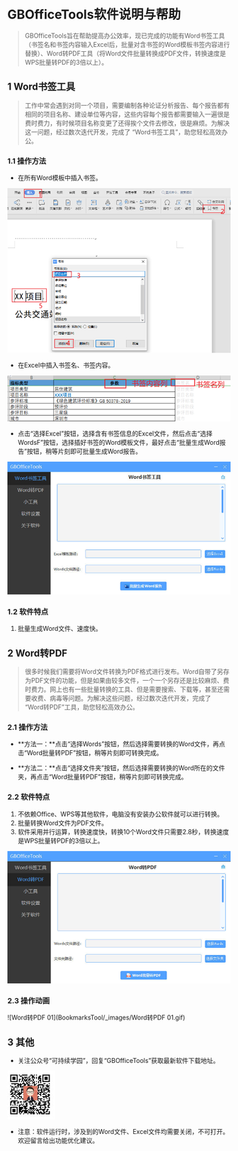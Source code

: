 # GBOfficeTools软件说明与帮助

> GBOfficeTools旨在帮助提高办公效率，现已完成的功能有Word书签工具（书签名和书签内容输入Excel后，批量对含书签的Word模板书签内容进行替换）、Word转PDF工具（将Word文件批量转换成PDF文件，转换速度是WPS批量转PDF的3倍以上）。

## 1 Word书签工具

> 工作中常会遇到对同一个项目，需要编制各种论证分析报告、每个报告都有相同的项目名称、建设单位等内容，这些内容每个报告都需要输入一遍很是费时费力，有时候项目名称变更了还得挨个文件去修改，很是麻烦。为解决这一问题，经过数次迭代开发，完成了 “Word书签工具”，助您轻松高效办公。

### 1.1 操作方法

- 在所有Word模板中插入书签。

![image-20230123195601403](BookmarksTool/_images/image-20230123195601403.png)

- 在Excel中插入书签名、书签内容。

![image-20230123195828759](BookmarksTool/_images/image-20230123195828759.png)

- 点击“选择Excel”按钮，选择含有书签信息的Excel文件，然后点击“选择WordsF”按钮，选择插好书签的Word模板文件，最好点击“批量生成Word报告”按钮，稍等片刻即可批量生成Word报告。

![image-20230123190749249](BookmarksTool/_images/image-20230123190749249.jpg)

### 1.2 软件特点

1. 批量生成Word文件、速度快。

## 2 Word转PDF

> 很多时候我们需要将Word文件转换为PDF格式进行发布。Word自带了另存为PDF文件的功能，但是如果由较多文件，一个一个另存还是比较麻烦、费时费力。网上也有一些批量转换的工具、但是需要搜索、下载等，甚至还需要收费、病毒等问题。为解决这些问题，经过数次迭代开发，完成了 “Word转PDF”工具，助您轻松高效办公。

### 2.1 操作方法

- **方法一：**点击“选择Words”按钮，然后选择需要转换的Word文件，再点击“Word批量转PDF”按钮，稍等片刻即可转换完成。

- **方法二：**点击“选择文件夹”按钮，然后选择需要转换的Word所在的文件夹，再点击“Word批量转PDF”按钮，稍等片刻即可转换完成。

### 2.2 软件特点

1. 不依赖Office、WPS等其他软件，电脑没有安装办公软件就可以进行转换。
2. 批量转换Word文件为PDF文件。
3. 软件采用并行运算，转换速度快，转换10个Word文件只需要2.8秒，转换速度是WPS批量转PDF的3倍以上。

![image-20230123191039224](BookmarksTool/_images/image-20230123191039224.jpg)

### 2.3 操作动画

![Word转PDF 01](BookmarksTool/_images/Word转PDF 01.gif)

## 3 其他

- 关注公众号“可持续学园”，回复“GBOfficeTools”获取最新软件下载地址。

![微信公众号](BookmarksTool/_images/微信公众号.jpg)

- 注意：软件运行时，涉及到的Word文件、Excel文件均需要关闭，不可打开。欢迎留言给出功能优化建议。